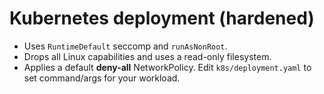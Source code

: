 
# Kubernetes deployment (hardened)
- Uses `RuntimeDefault` seccomp and `runAsNonRoot`.
- Drops all Linux capabilities and uses a read-only filesystem.
- Applies a default **deny-all** NetworkPolicy.
Edit `k8s/deployment.yaml` to set command/args for your workload.
